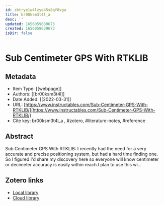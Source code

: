 ```yaml
---
id: zbtrye1w4lzye45s8qf8vgw
title: br00ksm3t4l_a
desc: ''
updated: 1656059639673
created: 1656059639673
isDir: false
---
```

# Sub Centimeter GPS With RTKLIB

## Metadata

* Item Type: [[webpage]]
* Authors: [[br00ksm3t4l]]
* Date Added: [[2022-03-31]]
* URL: [https://www.instructables.com/Sub-Centimeter-GPS-With-RTKLIB/](https://www.instructables.com/Sub-Centimeter-GPS-With-RTKLIB/)
* Cite key: br00ksm3t4l_a
, #zotero, #literature-notes, #reference

## Abstract

Sub Centimeter GPS With RTKLIB: I recently had the need for a very accurate and precise positioning system, but had a hard time finding one. So I figured I'd share my discovery here so everyone will know centimeter or decimeter accuracy is easily within reach.I plan to use this wi…


##  Zotero links
* [Local library](zotero://select/items/3_6VREMH9C)
* [Cloud library](http://zotero.org/groups/4613367/items/6VREMH9C)

